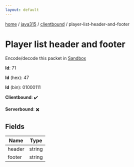 ```yaml
---
layout: default
---
```


[home](/)  /  [java315](/protocol/java315)  /  [clientbound](/protocol/java315/clientbound)  /  player-list-header-and-footer

# Player list header and footer

Encode/decode this packet in [Sandbox](../../../sandbox/java315#clientbound.player_list_header_and_footer)

**Id**: 71

**Id** (hex): 47

**Id** (bin): 01000111

**Clientbound**: ✔️

**Serverbound**: ✖️

## Fields

Name | Type
---|---
header | string
footer | string
